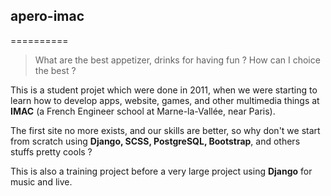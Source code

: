 ## apero-imac
==========

> What are the best appetizer, drinks for having fun ?
How can I choice the best ?

This is a student projet which were done in 2011, when we were starting to learn how to develop apps, website, games, and other multimedia things at **IMAC** (a French Engineer school at Marne-la-Vallée, near Paris).

The first site no more exists, and our skills are better, so why don't we start from scratch using **Django, SCSS, PostgreSQL, Bootstrap**, and others stuffs pretty cools ?

This is also a training project before a very large project using **Django** for music and live.





